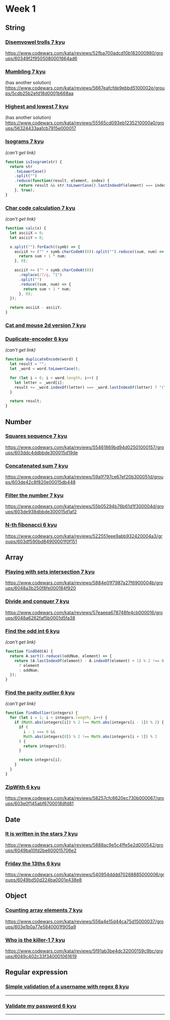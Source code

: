 # Week 1

## String

### [Disemvowel trolls 7 kyu](https://www.codewars.com/kata/disemvowel-trolls/)

https://www.codewars.com/kata/reviews/52fba700adcd10b182000980/groups/60349f2f9505080001664ad6

### [Mumbling 7 kyu](https://www.codewars.com/kata/mumbling/)

(has another solution) https://www.codewars.com/kata/reviews/5667eafcfde9ebbd5100002e/groups/5cdb25b2efd18d0001b668aa

### [Highest and lowest 7 kyu](https://www.codewars.com/kata/highest-and-lowest/)

(has another solution) https://www.codewars.com/kata/reviews/55565cd093eb1235210000a0/groups/56324433aa1cb7915e000017

### [Isograms 7 kyu](https://www.codewars.com/kata/isograms/)

_(can't get link)_

```javascript
function isIsogram(str) {
  return str
    .toLowerCase()
    .split("")
    .reduce(function(result, element, index) {
      return result && str.toLowerCase().lastIndexOf(element) === index;
    }, true);
}
```

### [Char code calculation 7 kyu](https://www.codewars.com/kata/char-code-calculation)

_(can't get link)_

```javascript
function calc(x) {
  let asciiX = 0;
  let asciiY = 0;

  x.split("").forEach((symb) => {
    asciiX += ("" + symb.charCodeAt(0)).split("").reduce((sum, num) => {
      return sum + 1 * num;
    }, 0);

    asciiY += ("" + symb.charCodeAt(0))
      .replace(/7/g, "1")
      .split("")
      .reduce((sum, num) => {
        return sum + 1 * num;
      }, 0);
  });

  return asciiX - asciiY;
}
```

### [Cat and mouse 2d version 7 kyu](https://www.codewars.com/kata/cat-and-mouse-2d-version/)

### [Duplicate-encoder 6 kyu](https://www.codewars.com/kata/duplicate-encoder)

_(can't get link)_

```javascript
function duplicateEncode(word) {
  let result = "";
  let _word = word.toLowerCase();

  for (let i = 0; i < word.length; i++) {
    let letter = _word[i];
    result += _word.indexOf(letter) === _word.lastIndexOf(letter) ? "(" : ")";
  }

  return result;
}
```

## Number

### [Squares sequence 7 kyu](https://www.codewars.com/kata/squares-sequence)

https://www.codewars.com/kata/reviews/55461869bd94d02501000157/groups/603ddc4ddbbde300015d19de

### [Concatenated sum 7 kyu](https://www.codewars.com/kata/concatenated-sum)

https://www.codewars.com/kata/reviews/59a1f797ce67ef20b300051d/groups/603de42c8f820e00015db448

### [Filter the number 7 kyu](https://www.codewars.com/kata/filter-the-number)

https://www.codewars.com/kata/reviews/55b05294b76b61d1f300004d/groups/603de938dbbde300015d1af2

### [N-th fibonacci 6 kyu](https://www.codewars.com/kata/n-th-fibonacci)

https://www.codewars.com/kata/reviews/522551eee9abb932420004a3/groups/603df590bd84900001f0f151

## Array

### [Playing with sets intersection 7 kyu](https://www.codewars.com/kata/playing-with-sets-intersection)

https://www.codewars.com/kata/reviews/5884e01f7987a27f6900004b/groups/6048a3b250f8fe000184f920

### [Divide and conquer 7 kyu](https://www.codewars.com/kata/divide-and-conquer)

https://www.codewars.com/kata/reviews/57eaeea678748fe4cb000016/groups/6048a6262faf5b0001d5fa38

### [Find the odd int 6 kyu](https://www.codewars.com/kata/find-the-odd-int/)

_(can't get link)_

```javascript
function findOdd(A) {
  return A.sort().reduce((oddNum, element) => {
    return (A.lastIndexOf(element) - A.indexOf(element) + 1) % 2 !== 0
      ? element
      : oddNum;
  });
}
```

### [Find the parity outlier 6 kyu](https://www.codewars.com/kata/find-the-parity-outlier)

_(can't get link)_

```javascript
function findOutlier(integers) {
  for (let i = 1; i < integers.length; i++) {
    if (Math.abs(integers[i]) % 2 !== Math.abs(integers[i - 1]) % 2) {
      if (
        i - 1 === 0 &&
        Math.abs(integers[0]) % 2 !== Math.abs(integers[i + 1]) % 2
      ) {
        return integers[0];
      }

      return integers[i];
    }
  }
}
```

### [ZipWith 6 kyu](https://www.codewars.com/kata/zipwith)

https://www.codewars.com/kata/reviews/58257cfc6620ec730b000067/groups/603e0f145abf6700018dfd81

## Date

### [It is written in the stars 7 kyu](https://www.codewars.com/kata/it-is-written-in-the-stars)

https://www.codewars.com/kata/reviews/5888ac9e5c4ffe5e2d000542/groups/6049ba10fd2be600015706e2

### [Friday the 13ths 6 kyu](https://www.codewars.com/kata/friday-the-13ths)

https://www.codewars.com/kata/reviews/540954dddd70268885000006/groups/6049bd50d224ba0001e438e8

## Object

### [Counting array elements 7 kyu](https://www.codewars.com/kata/counting-array-elements)

https://www.codewars.com/kata/reviews/556a4e15d44ca75d15000037/groups/603e1b0a77e5840001f905a9

### [Who is the killer-1 7 kyu](https://www.codewars.com/kata/who-is-the-killer-1)

https://www.codewars.com/kata/reviews/5f91ab3be4dc32000159c9bc/groups/6049c402c33f340001061619

## Regular expression

### [Simple validation of a username with regex 8 kyu](https://www.codewars.com/kata/simple-validation-of-a-username-with-regex)

---

### [Validate my password 6 kyu](https://www.codewars.com/kata/validate-my-password)

---
